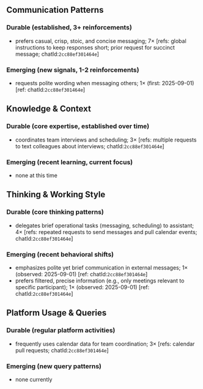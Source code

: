 ## Communication Patterns
### Durable (established, 3+ reinforcements)
- prefers casual, crisp, stoic, and concise messaging; 7× [refs: global instructions to keep responses short; prior request for succinct message; chatId:`2cc88ef301464e`]

### Emerging (new signals, 1-2 reinforcements)
- requests polite wording when messaging others; 1× (first: 2025-09-01) [ref: chatId:`2cc88ef301464e`]

## Knowledge & Context
### Durable (core expertise, established over time)
- coordinates team interviews and scheduling; 3× [refs: multiple requests to text colleagues about interviews; chatId:`2cc88ef301464e`]

### Emerging (recent learning, current focus)
- none at this time

## Thinking & Working Style
### Durable (core thinking patterns)
- delegates brief operational tasks (messaging, scheduling) to assistant; 4× [refs: repeated requests to send messages and pull calendar events; chatId:`2cc88ef301464e`]

### Emerging (recent behavioral shifts)
- emphasizes polite yet brief communication in external messages; 1× (observed: 2025-09-01) [ref: chatId:`2cc88ef301464e`]
- prefers filtered, precise information (e.g., only meetings relevant to specific participant); 1× (observed: 2025-09-01) [ref: chatId:`2cc88ef301464e`]

## Platform Usage & Queries
### Durable (regular platform activities)
- frequently uses calendar data for team coordination; 3× [refs: calendar pull requests; chatId:`2cc88ef301464e`]

### Emerging (new query patterns)
- none currently
